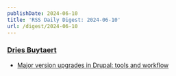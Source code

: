 ```yaml
---
publishDate: 2024-06-10
title: 'RSS Daily Digest: 2024-06-10'
url: /digest/2024-06-10
---
```


### [Dries Buytaert](https://dri.es/)

  * [Major version upgrades in Drupal: tools and workflow](https://dri.es/major-version-upgrades-in-drupal-tools-and-workflow)
  
